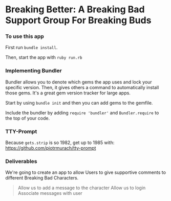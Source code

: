 # Breaking Better: A Breaking Bad Support Group For Breaking Buds

### To use this app

First run `bundle install`.

Then, start the app with `ruby run.rb`

### Implementing Bundler

Bundler allows you to denote which gems the app uses and lock your specific version. Then, it gives others a command to automatically install those gems. It's a great gem version tracker for large apps.

Start by using `bundle init` and then you can add gems to the gemfile.

Include the bundler by adding `require 'bundler'` and `Bundler.require` to the top of your code.

### TTY-Prompt

Because `gets.strip` is so 1982, get up to 1985 with: https://github.com/piotrmurach/tty-prompt

### Deliverables
We're going to create an app to allow Users to give supportive comments to different Breaking Bad Characters.

<!-- > Create an API service class
> Create a character class
> Create a CLI app that populates the characters, then allows us to see all their names
> Allow us to see more details on each character -->
> Allow us to add a message to the character
> Allow us to login
> Associate messages with user
